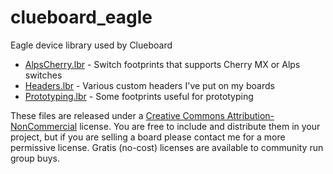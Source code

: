# clueboard_eagle

Eagle device library used by Clueboard

* [AlpsCherry.lbr](AlpsCherry.lbr) - Switch footprints that supports Cherry MX or Alps switches
* [Headers.lbr](Headers.lbr) - Various custom headers I've put on my boards
* [Prototyping.lbr](Prototyping.lbr) - Some footprints useful for prototyping

These files are released under a [Creative Commons Attribution-NonCommercial](LICENSE.md) license. You are free to include and distribute them in your project, but if you are selling a board please contact me for a more permissive license. Gratis (no-cost) licenses are available to community run group buys.
